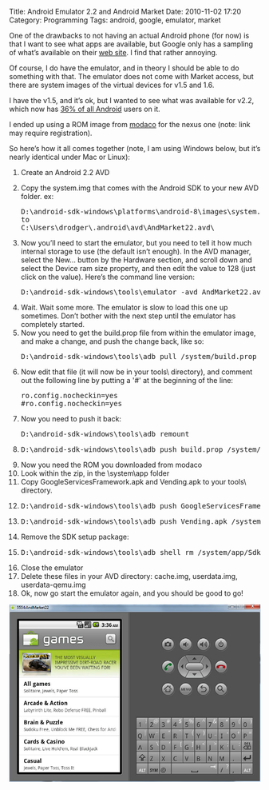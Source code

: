 Title: Android Emulator 2.2 and Android Market
Date: 2010-11-02 17:20
Category: Programming
Tags: android, google, emulator, market

<p>
One of the drawbacks to not having an actual Android phone (for now) is that I want to see what apps are available, but Google only has a sampling of what’s available on their <a href="http://www.android.com/market/" title="Android Market" target="_blank">web site</a>. I find that rather annoying.
</p>

<p>
Of course, I do have the emulator, and in theory I should be able to do something with that. The emulator does not come with Market access, but there are system images of the virtual devices for v1.5 and 1.6.
</p>

<p>
I have the v1.5, and it’s ok, but I wanted to see what was available for v2.2, which now has <a href="http://developer.android.com/resources/dashboard/platform-versions.html" title="android versions" target="_blank">36% of all Android</a> users on it.
</p>

<p>
I ended up using a ROM image from <a href="http://android.modaco.com/content/google-nexus-one-nexusone-modaco-com/317849/22-oct-r24-modaco-custom-rom-desire-port-for-nexus-one-with-online-kitchen-2-2-froyo/" title="Modaco" target="_blank">modaco</a> for the nexus one (note: link may require registration).
</p>

<p>
So here’s how it all comes together (note, I am using Windows below, but it’s nearly identical under Mac or Linux):
</p>

<ol>
	<li>Create an Android 2.2 AVD</li>
	<li><p>Copy the system.img that comes with the Android SDK to your new AVD folder. ex:</p>
<pre>
D:\android-sdk-windows\platforms\android-8\images\system.img
to
C:\Users\drodger\.android\avd\AndMarket22.avd\
</pre></li>
	<li><p>Now you’ll need to start the emulator, but you need to tell it how much internal storage to use (the default isn’t enough). In the AVD manager, select the New… button by the Hardware section, and scroll down and select the Device ram size property, and then edit the value to 128 (just click on the value). Here’s the command line version:</p>
	<pre>D:\android-sdk-windows\tools\emulator -avd AndMarket22.avd -partition-size 128</pre></li>
	<li>Wait. Wait some more. The emulator is slow to load this one up sometimes. Don’t bother with the next step until the emulator has completely started.</li>
	<li>Now you need to get the build.prop file from within the emulator image, and make a change, and push the change back, like so:
	<pre>D:\android-sdk-windows\tools\adb pull /system/build.prop</pre></li>
	<li>Now edit that file (it will now be in your tools\ directory), and comment out the following line by putting a '#' at the beginning of the line:
<pre>
ro.config.nocheckin=yes
#ro.config.nocheckin=yes
</pre></li>
	<li>Now you need to push it back:<pre>D:\android-sdk-windows\tools\adb remount</pre></li>
	<li><pre>D:\android-sdk-windows\tools\adb push build.prop /system/build.prop</pre></li>
	<li>Now you need the ROM you downloaded from modaco</li>
	<li>Look within the zip, in the \system\app folder</li>
	<li>Copy GoogleServicesFramework.apk and Vending.apk to your tools\ directory.</li>
	<li><pre>D:\android-sdk-windows\tools\adb push GoogleServicesFramework.apk /system/app</pre></li>
	<li><pre>D:\android-sdk-windows\tools\adb push Vending.apk /system.app</pre></li>
	<li>Remove the SDK setup package:</li>
	<li><pre>D:\android-sdk-windows\tools\adb shell rm /system/app/SdkSetup.apk</pre></li>
	<li>Close the emulator</li>
	<li>Delete these files in your AVD directory: cache.img, userdata.img, userdata-qemu.img</li>
	<li>Ok, now go start the emulator again, and you should be good to go!</li>
</ol>

<img alt="emulator" src="images/Capture.jpg"/>

